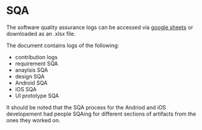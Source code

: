 # SQA

The software quality assurance logs can be accessed via [google sheets](https://docs.google.com/spreadsheets/d/1Mxeb-O8q5lSGEQVzEIIoYGkT9QRoxtuHq5hOoGGWJCI/edit?usp=sharing) or downloaded as an .xlsx file. 

The document contains logs of the following:
* contribution logs
* requirement SQA 
* anaylsis SQA 
* design SQA 
* Android SQA 
* iOS SQA 
* UI prototype SQA 

It should be noted that the SQA process for the Andriod and iOS developement had people SQAing for different sections of artifacts from the ones they worked on. 
